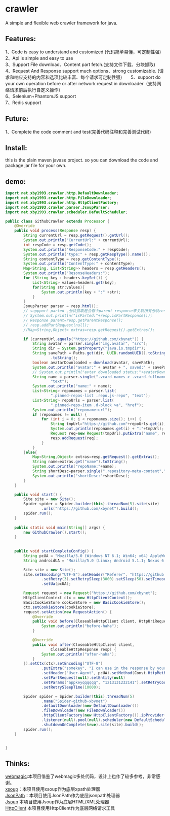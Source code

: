 # crawler
A simple and flexible web crawler framework for java.

## Features:
1、Code  is easy to understand and customized (代码简单易懂，可定制性强)     
2、Api is simple and easy to use         
3、Support File download、Content part fetch.(支持文件下载、分块抓取)          
4、Request And Response support much options、strong customizable. (请求和响应支持的内容和选项比较丰富、每个请求可定制性强)          
5、support do your own operation before or after network request in downloader（支持网络请求前后执行自定义操作）         
6、Selenium+PhantomJS support     
7、Redis support      

## Future:
1、Complete the code comment and test(完善代码注释和完善测试代码)     

## Install:

this is the plain maven javase project. so you can download the code and package jar file for your own.

## demo:

```java
import net.xby1993.crawler.http.DefaultDownloader;
import net.xby1993.crawler.http.FileDownloader;
import net.xby1993.crawler.http.HttpClientFactory;
import net.xby1993.crawler.parser.JsoupParser;
import net.xby1993.crawler.scheduler.DefaultScheduler;

public class GithubCrawler extends Processor {
	@Override
	public void process(Response resp) {
		String currentUrl = resp.getRequest().getUrl();
		System.out.println("CurrentUrl:" + currentUrl);
		int respCode = resp.getCode();
		System.out.println("ResponseCode:" + respCode);
		System.out.println("type:" + resp.getRespType().name());
		String contentType = resp.getContentType();
		System.out.println("ContentType:" + contentType);
		Map<String, List<String>> headers = resp.getHeaders();
		System.out.println("ResonseHeaders:");
		for (String key : headers.keySet()) {
			List<String> values=headers.get(key);
			for(String str:values){
				System.out.println(key + ":" +str);
			}
		}
		JsoupParser parser = resp.html();
		// suppport parted ,分块抓取是会有个parent response来关联所有分块response
		// System.out.println("isParted:"+resp.isPartResponse());
		// Response parent=resp.getParentResponse();
		// resp.addPartRequest(null);
		//Map<String,Object> extras=resp.getRequest().getExtras();

		if (currentUrl.equals("https://github.com/xbynet")) {
			String avatar = parser.single("img.avatar", "src");
			String dir = System.getProperty("java.io.tmpdir");
			String savePath = Paths.get(dir, UUID.randomUUID().toString())
					.toString();
			boolean avatarDownloaded = download(avatar, savePath);
			System.out.println("avatar:" + avatar + ", saved:" + savePath);
			// System.out.println("avtar downloaded status:"+avatarDownloaded);
			String name = parser.single(".vcard-names > .vcard-fullname",
					"text");
			System.out.println("name:" + name);
			List<String> reponames = parser.list(
					".pinned-repos-list .repo.js-repo", "text");
			List<String> repoUrls = parser.list(
					".pinned-repo-item .d-block >a", "href");
			System.out.println("reponame:url");
			if (reponames != null) {
				for (int i = 0; i < reponames.size(); i++) {
					String tmpUrl="https://github.com"+repoUrls.get(i);
					System.out.println(reponames.get(i) + ":"+tmpUrl);
					Request req=new Request(tmpUrl).putExtra("name", reponames.get(i));
					resp.addRequest(req);
				}
			}
		}else{
			Map<String,Object> extras=resp.getRequest().getExtras();
			String name=extras.get("name").toString();
			System.out.println("repoName:"+name);
			String shortDesc=parser.single(".repository-meta-content","allText");
			System.out.println("shortDesc:"+shortDesc);
		}
	}

	public void start() {
		Site site = new Site();
		Spider spider = Spider.builder(this).threadNum(5).site(site)
				.urls("https://github.com/xbynet").build();
		spider.run();
	}
  
	public static void main(String[] args) {
		new GithubCrawler().start();
	}
  
  
	public void startCompleteConfig() {
		String pcUA = "Mozilla/5.0 (Windows NT 6.1; Win64; x64) AppleWebKit/537.36 (KHTML, like Gecko) Chrome/58.0.3029.110 Safari/537.36";
		String androidUA = "Mozilla/5.0 (Linux; Android 5.1.1; Nexus 6 Build/LYZ28E) AppleWebKit/537.36 (KHTML, like Gecko) Chrome/48.0.2564.23 Mobile Safari/537.36";

		Site site = new Site();
		site.setEncoding("UTF-8").setHeader("Referer", "https://github.com/")
				.setRetry(3).setRetrySleep(3000).setSleep(50).setTimeout(30000)
				.setUa(pcUA);

		Request request = new Request("https://github.com/xbynet");
		HttpClientContext ctx = new HttpClientContext();
		BasicCookieStore cookieStore = new BasicCookieStore();
		ctx.setCookieStore(cookieStore);
		request.setAction(new RequestAction() {
			@Override
			public void before(CloseableHttpClient client, HttpUriRequest req) {
				System.out.println("before-haha");
			}

			@Override
			public void after(CloseableHttpClient client,
					CloseableHttpResponse resp) {
				System.out.println("after-haha");
			}
		}).setCtx(ctx).setEncoding("UTF-8")
				.putExtra("somekey", "I can use in the response by your own")
				.setHeader("User-Agent", pcUA).setMethod(Const.HttpMethod.GET)
				.setPartRequest(null).setEntity(null)
				.setParams("appkeyqqqqqq", "1213131232141").setRetryCount(5)
				.setRetrySleepTime(10000);

		Spider spider = Spider.builder(this).threadNum(5)
				.name("Spider-github-xbynet")
				.defaultDownloader(new DefaultDownloader())
				.fileDownloader(new FileDownloader())
				.httpClientFactory(new HttpClientFactory()).ipProvider(null)
				.listener(null).pool(null).scheduler(new DefaultScheduler())
				.shutdownOnComplete(true).site(site).build();
		spider.run();
	}


}

```


## Thinks: 
[webmagic](https://github.com/code4craft/webmagic):本项目借鉴了webmagic多处代码，设计上也作了较多参考，非常感谢。     
[xsoup](https://github.com/code4craft/xsoup)：本项目使用xsoup作为底层xpath处理器      
[JsonPath](https://github.com/json-path/JsonPath)：本项目使用JsonPath作为底层jsonpath处理器    
[Jsoup](https://jsoup.org/) 本项目使用Jsoup作为底层HTML/XML处理器      
[HttpClient](http://hc.apache.org/) 本项目使用HttpClient作为底层网络请求工具    
